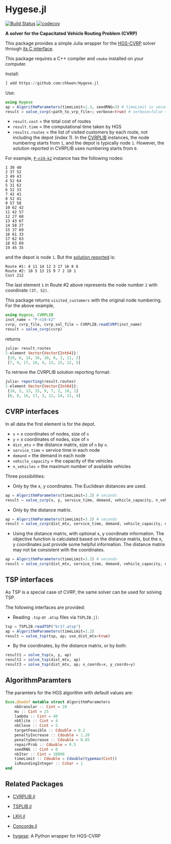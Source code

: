 # Hygese.jl 

[![Build Status](https://github.com/chkwon/Hygese.jl/workflows/CI/badge.svg?branch=master)](https://github.com/chkwon/Hygese.jl/actions?query=workflow%3ACI)
[![codecov](https://codecov.io/gh/chkwon/Hygese.jl/branch/master/graph/badge.svg)](https://codecov.io/gh/chkwon/Hygese.jl)

**A solver for the Capacitated Vehicle Routing Problem (CVRP)**

This package provides a simple Julia wrapper for the [HGS-CVRP](https://github.com/vidalt/HGS-CVRP) solver through [its C interface](https://github.com/chkwon/HGS-CVRP).

This package requires a C++ compiler and `cmake` installed on your computer.

Install:
```julia
] add https://github.com/chkwon/Hygese.jl
```

Use:
```julia
using Hygese
ap = AlgorithmParameters(timeLimit=1.3, seedRNG=3) # timeLimit in seconds, seedRNG is the seed for random values.
result = solve_cvrp(<path_to_vrp_file>; verbose=true) # verbose=false to turn off all outputs
```
- `result.cost` = the total cost of routes
- `result.time` = the computational time taken by HGS
- `results.routes` = the list of visited customers by each route, not including the depot (index 1). 
In the [CVRPLIB](http://vrp.atd-lab.inf.puc-rio.br/index.php/en/) instances, the node numbering starts from `1`, and the depot is typically node `1`.  However, the solution reported in CVRPLIB uses numbering starts from `0`. 

For example, [`P-n19-k2`](http://vrp.atd-lab.inf.puc-rio.br/media/com_vrp/instances/P/P-n19-k2.vrp) instance has the following nodes:
```
1 30 40
2 37 52
3 49 43
4 52 64
5 31 62
6 52 33
7 42 41
8 52 41
9 57 58
10 62 42
11 42 57
12 27 68
13 43 67
14 58 27
15 37 69
16 61 33
17 62 63
18 63 69
19 45 35
```
and the depot is node `1`.  But the [solution reported](http://vrp.atd-lab.inf.puc-rio.br/media/com_vrp/instances/P/P-n19-k2.sol) is:
```
Route #1: 4 11 14 12 3 17 16 8 6 
Route #2: 18 5 13 15 9 7 2 10 1 
Cost 212
```
The last element `1` in Route #2 above represents the node number `2` with coordinate `(37, 52)`. 

This package returns `visited_customers` with the original node numbering.
For the above example, 
```julia 
using Hygese, CVRPLIB
inst_name = "P-n19-k2"
cvrp, cvrp_file, cvrp_sol_file = CVRPLIB.readCVRP(inst_name)
result = solve_cvrp(cvrp)
```
returns 
```julia
julia> result.routes
2-element Vector{Vector{Int64}}:
 [19, 6, 14, 16, 10, 8, 3, 11, 2]
 [7, 9, 17, 18, 4, 13, 15, 12, 5]
```
To retrieve the CVRPLIB solution reporting format: 
```julia
julia> reporting(result.routes)
2-element Vector{Vector{Int64}}:
 [18, 5, 13, 15, 9, 7, 2, 10, 1]
 [6, 8, 16, 17, 3, 12, 14, 11, 4]
```


## CVRP interfaces

In all data the first element is for the depot.
- `x` = x coordinates of nodes, size of `n`
- `y` = x coordinates of nodes, size of `n`
- `dist_mtx` = the distance matrix, size of `n` by `n`.
- `service_time` = service time in each node 
- `demand` = the demand in each node
- `vehicle_capacity` = the capacity of the vehicles
- `n_vehicles` = the maximum number of available vehicles

Three possibilities:
- Only by the x, y coordinates. The Euclidean distances are used. 
```julia
ap = AlgorithmParameters(timeLimit=3.2) # seconds
result = solve_cvrp(x, y, service_time, demand, vehicle_capacity, n_vehicles, ap; verbose=true)
```
- Only by the distance matrix.
```julia
ap = AlgorithmParameters(timeLimit=3.2) # seconds
result = solve_cvrp(dist_mtx, service_time, demand, vehicle_capacity, n_vehicles, ap; verbose=true)
```
- Using the distance matrix, with optional x, y coordinate information. The objective function is calculated based on the distance matrix, but the x, y coordinates just provide some helpful information. The distance matrix may not be consistent with the coordinates. 
```julia
ap = AlgorithmParameters(timeLimit=3.2) # seconds
result = solve_cvrp(dist_mtx, service_time, demand, vehicle_capacity, n_vehicles, ap; x_coords=x, y_coords=y, verbose=true)
```

## TSP interfaces 

As TSP is a special case of CVRP, the same solver can be used for solving TSP. 

The following interfaces are provided:

- Reading `.tsp` or `.atsp` files via `TSPLIB.jl`:
```julia
tsp = TSPLIB.readTSP("br17.atsp")
ap = AlgorithmParameters(timeLimit=1.2)
result = solve_tsp(tsp, ap; use_dist_mtx=true)
```

- By the coordinates, by the distance matrix, or by both:
```julia
result1 = solve_tsp(x, y, ap)
result2 = solve_tsp(dist_mtx, ap)
result3 = solve_tsp(dist_mtx, ap; x_coords=x, y_coords=y)
```

## AlgorithmParamters

The paramters for the HGS algorithm with default values are:
```julia
Base.@kwdef mutable struct AlgorithmParameters
    nbGranular :: Cint = 20
    mu :: Cint = 25
    lambda :: Cint = 40
    nbElite :: Cint = 4
    nbClose :: Cint = 5
    targetFeasible :: Cdouble = 0.2
    penaltyIncrease :: Cdouble = 1.20
    penaltyDecrease :: Cdouble = 0.85
    repairProb :: Cdouble = 0.5
    seedRNG :: Cint = 0
    nbIter :: Cint = 20000
    timeLimit :: Cdouble = Cdouble(typemax(Cint))
    isRoundingInteger :: Cchar = 1
end
```

## Related Packages
- [CVRPLIB.jl](https://github.com/chkwon/CVRPLIB.jl)
- [TSPLIB.jl](https://github.com/matago/TSPLIB.jl)
- [LKH.jl](https://github.com/chkwon/LKH.jl)
- [Concorde.jl](https://github.com/chkwon/Concorde.jl)


- [hygese](https://github.com/chkwon/hygese): A Python wrapper for HGS-CVRP
